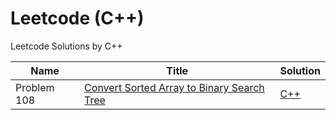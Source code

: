 Leetcode (C++)
========

Leetcode Solutions by C++

| Name | Title | Solution |
| ------------ | ------------ | ------------ |
|Problem 108|[Convert Sorted Array to Binary Search Tree](https://leetcode.com/problems/convert-sorted-array-to-binary-search-tree/)|[C++](src/ConvertSortedArraytoBinarySearchTree/ConvertSortedArraytoBinarySearchTree.cpp)|

